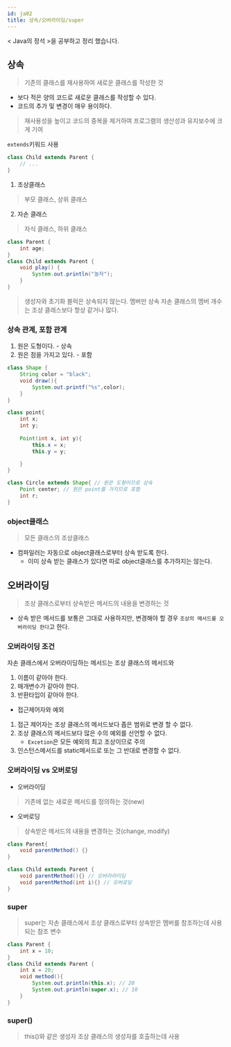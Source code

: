 ```yaml
---
id: ja02
title: 상속/오버라이딩/super
---
```


< Java의 정석 >을 공부하고 정리 했습니다. 

## 상속
> 기존의 클래스를 재사용하여 새로운 클래스를 작성한 것

- 보다 적은 양의 코드로 새로운 클래스를 작성할 수 있다.
- 코드의 추가 및 변경이 매우 용이하다.

> 재사용성을 높이고 코드의 중복을 제거하여 프로그램의 생산성과 유지보수에 크게 기여

`extends`키워드 사용
```java
class Child extends Parent {
    // ...
}
```
1. 조상클래스
> 부모 클래스, 상위 클래스

2. 자손 클래스
> 자식 클래스, 하위 클래스

```java
class Parent {
    int age;
}
class Child extends Parent {
    void play() {
        System.out.println("놀자");
    }
}
```

> 생성자와 초기화 블럭은 상속되지 않는다. 멤버만 상속
> 자손 클래스의 멤버 개수는 조상 클래스보다 항상 같거나 많다.

### 상속 관계, 포함 관계
1. 원은 도형이다. - 상속
2. 원은 점을 가지고 있다. - 포함
```java
class Shape {
    String color = "black";
    void draw(){
        System.out.printf("%s",color);
    }
}

class point{
    int x;
    int y;
    
    Point(int x, int y){
        this.x = x;
        this.y = y;

    }
}

class Circle extends Shape{ // 원은 도형이므로 상속
    Point center; // 원은 point를 가지므로 포함
    int r;
}
```
### object클래스
> 모든 클래스의 조상클래스
- 컴파일러는 자동으로 object클래스로부터 상속 받도록 한다.
    - 이미 상속 받는 클래스가 있다면 따로 object클래스를 추가하지는 않는다.

## 오버라이딩
> 조상 클래스로부터 상속받은 메서드의 내용을 변경하는 것

- 상속 받은 메서드를 보통은 그대로 사용하지만, 변경해야 할 경우 `조상의 메서드를 오버라이딩 한다`고 한다.

### 오버라이딩 조건
자손 클래스에서 오버라이딩하는 메서드는 조상 클래스의 메서드와
1. 이름이 같아야 한다.
2. 매개변수가 같아야 한다.
3. 반환타입이 같아야 한다.

- 접근제어자와 예외
1. 접근 제어자는 조상 클래스의 메서드보다 좁은 범위로 변경 할 수 없다.
2. 조상 클래스의 메서드보다 많은 수의 예외를 선언할 수 없다.
    - `Excetion`은 모든 예외의 최고 조상이므로 주의
3. 인스턴스메서드를 static메서드로 또는 그 반대로 변경할 수 없다.

### 오버라이딩 vs 오버로딩
- 오버라이딩
> 기존에 없는 새로운 메서드를 정의하는 것(new)

- 오버로딩
> 상속받은 메서드의 내용을 변경하는 것(change, modify)

```java
class Parent{
    void parentMethod() {}
}

class Child extends Parent {
    void parentMethod(){} // 오버라라이딩
    void parentMethod(int i){} // 오버로딩
}
```
### super
> super는 자손 클래스에서 조상 클래스로부터 상속받은 멤버를 참조하는데 사용되는 참조 변수

```java
class Parent {
    int x = 10;
}
class Child extends Parent {
    int x = 20;
    void method(){
        System.out.println(this.x); // 20
        System.out.println(super.x); // 10
    }
}
```

### super()
> this()와 같은 생성자
> 조상 클래스의 생성자를 호출하는데 사용